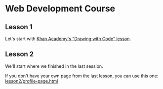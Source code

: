 # Web Development Course

## Lesson 1
Let's start with [Khan Academy's "Drawing with Code" lesson].

## Lesson 2
We'll start where we finished in the last session.

If you don't have your own page from the last lesson, you can use this one: [lesson2/profile-page.html]


[Khan Academy's "Drawing with Code" lesson]: https://www.khanacademy.org/computing/hour-of-code/hour-of-drawing-code/v/welcome-hour-of-code
[lesson2/profile-page.html]: ./lesson2/profile-page.html